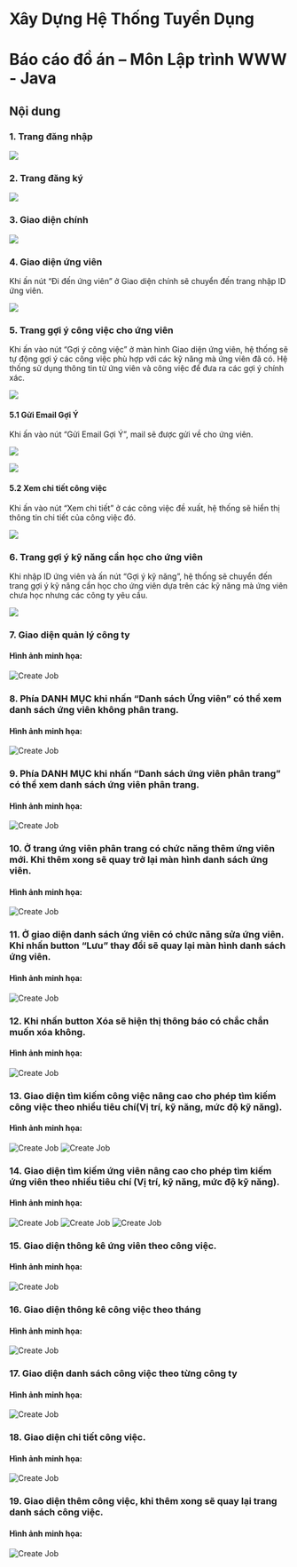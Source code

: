 # Xây Dựng Hệ Thống Tuyển Dụng
# Báo cáo đồ án – Môn Lập trình WWW - Java
## Nội dung

### 1. Trang đăng nhập

![](Images/login.png)
### 2. Trang đăng ký
![](Images/logout.png)
### 3. Giao diện chính
![](Images/home.png)
### 4. Giao diện ứng viên
Khi ấn nút “Đi đến ứng viên” ở Giao diện chính sẽ chuyển đến trang nhập ID ứng viên.

![](Images/giaodienungvien.png)

### 5. Trang gợi ý công việc cho ứng viên

Khi ấn vào nút “Gợi ý công việc” ở màn hình Giao diện ứng viên, hệ thống sẽ tự động gợi ý các công việc phù hợp với các kỹ năng mà ứng viên đã có. Hệ thống sử dụng thông tin từ ứng viên và công việc để đưa ra các gợi ý chính xác.

![](Images/suggest-job.png)

#### 5.1 Gửi Email Gợi Ý

Khi ấn vào nút “Gửi Email Gợi Ý”, mail sẽ được gửi về cho ứng viên.

![](Images/send-email.png)

![](Images/res-sendemail.png)

#### 5.2 Xem chi tiết công việc

Khi ấn vào nút “Xem chi tiết” ở các công việc đề xuất, hệ thống sẽ hiển thị thông tin chi tiết của công việc đó.

![](Images/detail-job.png)

### 6. Trang gợi ý kỹ năng cần học cho ứng viên
Khi nhập ID ứng viên và ấn nút “Gợi ý kỹ năng”, hệ thống sẽ chuyển đến trang gợi ý kỹ năng cần học cho ứng viên dựa trên các kỹ năng mà ứng viên chưa học nhưng các công ty yêu cầu.

![](Images/suggest-skill.png)


### 7. Giao diện quản lý công ty
#### Hình ảnh minh họa:
![Create Job](Images/congty.png)
### 8. Phía DANH MỤC khi nhấn “Danh sách Ứng viên” có thể xem danh sách ứng viên không phân trang.
#### Hình ảnh minh họa:
![Create Job](Images/ungvien-nonpage.png)


### 9. Phía DANH MỤC khi nhấn “Danh sách ứng viên phân trang” có thể xem danh sách ứng viên phân trang.
#### Hình ảnh minh họa:
![Create Job](Images/ungvien-paging.png)


### 10. Ở trang ứng viên phân trang có chức năng thêm ứng viên mới. Khi thêm xong sẽ quay trở lại màn hình danh sách ứng viên.
#### Hình ảnh minh họa:
![Create Job](Images/themungvien.png)


### 11. Ở giao diện danh sách ứng viên có chức năng sửa ứng viên. Khi nhấn button “Lưu” thay đổi sẽ quay lại màn hình danh sách ứng viên.
#### Hình ảnh minh họa:
![Create Job](Images/suaungvien.png)


### 12. Khi nhấn button Xóa sẽ hiện thị thông báo có chắc chắn muốn xóa không.
#### Hình ảnh minh họa:
![Create Job](Images/xoaungvien.png)
### 13. Giao diện tìm kiếm công việc nâng cao cho phép tìm kiếm công việc theo nhiều tiêu chí(Vị trí, kỹ năng, mức độ kỹ năng).
#### Hình ảnh minh họa:
![Create Job](Images/congviecnangcao.png)
![Create Job](Images/res-congviec.png)


### 14. Giao diện tìm kiếm ứng viên nâng cao cho phép tìm kiếm ứng viên theo nhiều tiêu chí (Vị trí, kỹ năng, mức độ kỹ năng).
#### Hình ảnh minh họa:
![Create Job](Images/ungvien-nangcao.png)
![Create Job](Images/res-ungvien.png)
![Create Job](Images/res-email-ungvien.png)


### 15. Giao diện thông kê ứng viên theo công việc.
#### Hình ảnh minh họa:
![Create Job](Images/thongkeungvien.png)


### 16. Giao diện thông kê công việc theo tháng	
#### Hình ảnh minh họa:
![Create Job](Images/thongkecongviectheothang.png)


### 17. Giao diện danh sách công việc theo từng công ty	
#### Hình ảnh minh họa:
![Create Job](Images/ds-congviec.png)

### 18. Giao diện chi tiết công việc.
#### Hình ảnh minh họa:
![Create Job](Images/chitiet-congviec.png)

### 19. Giao diện thêm công việc, khi thêm xong sẽ quay lại trang danh sách công việc.
#### Hình ảnh minh họa:
![Create Job](Images/them-congviec.png)